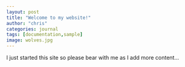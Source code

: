 ```yaml
---
layout: post
title: "Welcome to my website!"
author: "chris"
categories: journal
tags: [documentation,sample]
image: wolves.jpg
---
```


I just started this site so please bear with me as I add more content...

